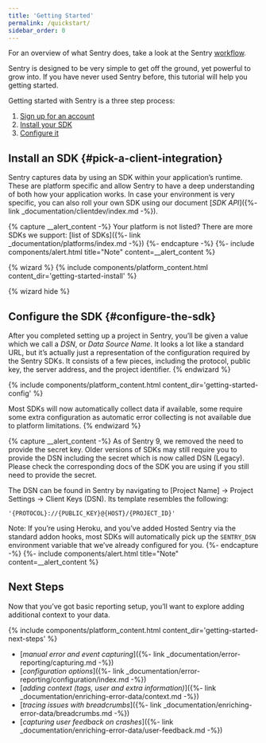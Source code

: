 ```yaml
---
title: 'Getting Started'
permalink: /quickstart/
sidebar_order: 0
---
```


For an overview of what Sentry does, take a look at the Sentry [workflow](https://blog.sentry.io/2018/03/06/the-sentry-workflow).

Sentry is designed to be very simple to get off the ground, yet powerful to grow into. If you have never used Sentry before, this tutorial will help you getting started.

Getting started with Sentry is a three step process:

1.  [Sign up for an account](https://sentry.io/signup/)
2.  [Install your SDK](#pick-a-client-integration)
2.  [Configure it](#configure-the-sdk)

## Install an SDK {#pick-a-client-integration}

Sentry captures data by using an SDK within your application’s runtime. These are platform specific and allow Sentry to have a deep understanding of both how your application works. In case your environment is very specific, you can also roll your own SDK using our document [_SDK API_]({%- link _documentation/clientdev/index.md -%}).

{% capture __alert_content -%}
Your platform is not listed?  There are more SDKs we support: [list of SDKs]({%- link _documentation/platforms/index.md -%})
{%- endcapture -%}
{%- include components/alert.html
  title="Note"
  content=__alert_content
%}

{% wizard %}
{% include components/platform_content.html content_dir='getting-started-install' %}

{% wizard hide %}
## Configure the SDK {#configure-the-sdk}

After you completed setting up a project in Sentry, you’ll be given a value which we call a _DSN_, or _Data Source Name_. It looks a lot like a standard URL, but it’s actually just a representation of the configuration required by the Sentry SDKs. It consists of a few pieces, including the protocol, public key, the server address, and the project identifier.
{% endwizard %}

{% include components/platform_content.html content_dir='getting-started-config' %}

Most SDKs will now automatically collect data if available, some require some extra configuration as automatic error collecting is not
available due to platform limitations.
{% endwizard %}

{% capture __alert_content -%}
As of Sentry 9, we removed the need to provide the secret key. Older versions of SDKs may still require you to provide the DSN including the secret which is now called DSN (Legacy). Please check the corresponding docs of the SDK you are using if you still need to provide the secret.

The DSN can be found in Sentry by navigating to [Project Name] -> Project Settings -> Client Keys (DSN). Its template resembles the following:

```
'{PROTOCOL}://{PUBLIC_KEY}@{HOST}/{PROJECT_ID}'
```

Note: If you’re using Heroku, and you’ve added Hosted Sentry via the standard addon hooks, most SDKs will automatically pick up the `SENTRY_DSN` environment variable that we’ve already configured for you.
{%- endcapture -%}
{%- include components/alert.html
  title="Note"
  content=__alert_content
%}

## Next Steps

Now that you’ve got basic reporting setup, you’ll want to explore adding additional context to your data.

{% include components/platform_content.html content_dir='getting-started-next-steps' %}
-   [_manual error and event capturing_]({%- link _documentation/error-reporting/capturing.md -%})
-   [_configuration options_]({%- link _documentation/error-reporting/configuration/index.md -%})
-   [_adding context (tags, user and extra information)_]({%- link _documentation/enriching-error-data/context.md -%})
-   [_tracing issues with breadcrumbs_]({%- link _documentation/enriching-error-data/breadcrumbs.md -%})
-   [_capturing user feedback on crashes_]({%- link _documentation/enriching-error-data/user-feedback.md -%})
